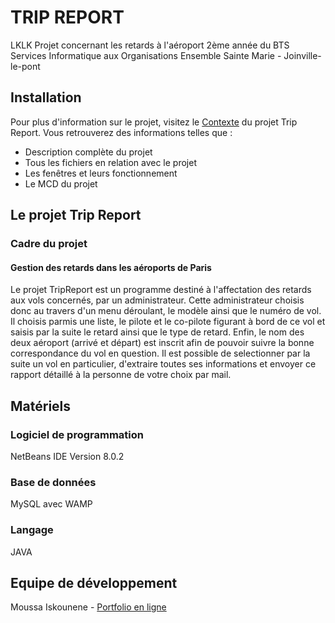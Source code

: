 TRIP REPORT
==============
LKLK
    Projet concernant les retards à l'aéroport
    2ème année du BTS Services Informatique aux Organisations
    Ensemble Sainte Marie - Joinville-le-pont

Installation
------------

Pour plus d'information sur le projet, visitez le [Contexte](http://moussa.isk.free.fr/ProjetTripReport.pdf) du projet
Trip Report. Vous retrouverez des informations telles que :

* Description complète du projet
* Tous les fichiers en relation avec le projet
* Les fenêtres et leurs fonctionnement
* Le MCD du projet

Le projet Trip Report
------------------------

### Cadre du projet

#### Gestion des retards dans les aéroports de Paris

Le projet TripReport est un programme destiné à l'affectation des retards aux vols concernés, par un administrateur.
Cette administrateur choisis donc au travers d'un menu déroulant, le modèle ainsi que le numéro de vol.
Il choisis parmis une liste, le pilote et le co-pilote figurant à bord de ce vol et saisis par la suite le retard ainsi que le type de retard.
Enfin, le nom des deux aéroport (arrivé et départ) est inscrit afin de pouvoir suivre la bonne correspondance du vol en question.
Il est possible de selectionner par la suite un vol en particulier, d'extraire toutes ses informations et envoyer ce rapport détaillé à la personne de votre choix par mail.


Matériels
-------

### Logiciel de programmation
NetBeans IDE Version 8.0.2

### Base de données
MySQL avec WAMP

### Langage
JAVA

Equipe de développement
-------
Moussa Iskounene - [Portfolio en ligne](http://moussa.isk.free.fr/)
